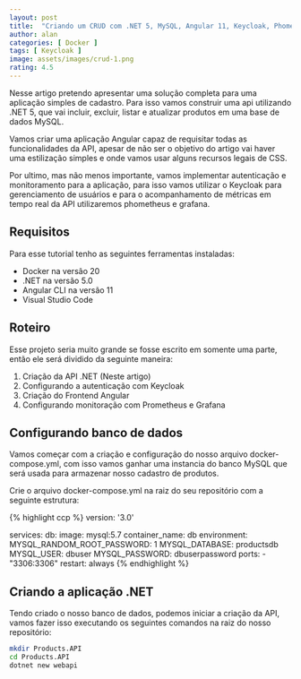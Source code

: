 ```yaml
---
layout: post
title:  "Criando um CRUD com .NET 5, MySQL, Angular 11, Keycloak, Phometheus e Grafana — Parte 1"
author: alan
categories: [ Docker ]
tags: [ Keycloak ]
image: assets/images/crud-1.png
rating: 4.5
---
```


Nesse artigo pretendo apresentar uma solução completa para uma aplicação simples de cadastro. Para isso vamos construir uma api utilizando .NET 5, que vai incluir, excluir, listar e atualizar produtos em uma base de dados MySQL.

Vamos criar uma aplicação Angular capaz de requisitar todas as funcionalidades da API, apesar de não ser o objetivo do artigo vai haver uma estilização simples e onde vamos usar alguns recursos legais de CSS.

Por ultimo, mas não menos importante, vamos implementar autenticação e monitoramento para a aplicação, para isso vamos utilizar o Keycloak para gerenciamento de usuários e para o acompanhamento de métricas em tempo real da API utilizaremos phometheus e grafana.

## Requisitos
Para esse tutorial tenho as seguintes ferramentas instaladas:

* Docker na versão 20
* .NET na versão 5.0
* Angular CLI na versão 11
* Visual Studio Code

## Roteiro
Esse projeto seria muito grande se fosse escrito em somente uma parte, então ele será dividido da seguinte maneira:

1. Criação da API .NET (Neste artigo)
2. Configurando a autenticação com Keycloak
3. Criação do Frontend Angular
4. Configurando monitoração com Prometheus e Grafana

## Configurando banco de dados
Vamos começar com a criação e configuração do nosso arquivo docker-compose.yml, com isso vamos ganhar uma instancia do banco MySQL que será usada para armazenar nosso cadastro de produtos.

Crie o arquivo docker-compose.yml na raiz do seu repositório com a seguinte estrutura:

{% highlight ccp %}
version: '3.0'

services:
  db:
    image: mysql:5.7
    container_name: db
    environment:
      MYSQL_RANDOM_ROOT_PASSWORD: 1
      MYSQL_DATABASE: productsdb
      MYSQL_USER: dbuser
      MYSQL_PASSWORD: dbuserpassword
    ports:
      - "3306:3306"
    restart: always
{% endhighlight %}

## Criando a aplicação .NET
Tendo criado o nosso banco de dados, podemos iniciar a criação da API, vamos fazer isso executando os seguintes comandos na raiz do nosso repositório:

```bash
mkdir Products.API
cd Products.API
dotnet new webapi
```